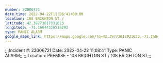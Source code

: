 ```yaml
---
number: 22006721
date_time: 2022-04-22T11:08:41+00:00
location: 108 BRIGHTON ST / 
latitude: 42.39773017931623
longitude: -71.16044336518293
type: PANIC ALARM
google_maps_link: https://maps.google.com/?q=42.39773017931623,-71.16044336518293
---
```


;;;Incident #: 22006721  Date: 2022-04-22 11:08:41   Type: PANIC ALARM;;;;;;Location: PREMISE - 108 BRIGHTON ST / 108 BRIGHTON ST;;;
